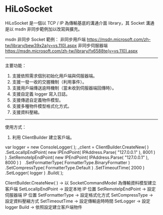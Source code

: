 # HiLoSocket
HiLoSocket 是一個以 TCP / IP 為傳輸基底的溝通介面 library，其 Socket 溝通是以 msdn 非同步範例加以改寫與擴充。

msdn 非同步 Socket 範例：
非同步用戶端
https://msdn.microsoft.com/zh-tw/library/bew39x2a(v=vs.110).aspx
非同步伺服器端
https://msdn.microsoft.com/zh-tw/library/fx6588te(v=vs.110).aspx

-------------------------------------------------------------------------------------------------------------
主要功能：
1. 支援依照需求個別初始化用戶端與伺服器端。
2. 支援一發一收的交握機制（利用事件）。
3. 支援用戶端傳送逾時機制（當未收到伺服器端回傳時）。
3. 支援自定義 logger 寫入日誌。
5. 支援傳遞自定義物件模型。
6. 支援多種物件模型格式化方式。
7. 支援資料壓縮。

-------------------------------------------------------------------------------------------------------------
使用方式：
1. 利用 ClientBuilder 建立客戶端。

var logger = new ConsoleLogger( );
_client = ClientBuilder<SocketCommandModel>.CreateNew( )
    .SetLocalIpEndPoint( new IPEndPoint( IPAddress.Parse( "127.0.0.1" ), 8001 ) )
    .SetRemoteIpEndPoint( new IPEndPoint( IPAddress.Parse( "127.0.0.1" ), 8000 ) )
    .SetFormatterType( FormatterType.BinaryFormatter )
    .SetCompressType( FormatterType.Default )
    .SetTimeoutTime( 2000 )
    .SetLogger( logger )
    .Build( );

ClientBuilder<SocketCommandModel>.CreateNew( ) → 以 SocketCommandModel 為傳輸資料模型建立客戶端
SetLocalIpEndPoint → 設定本地 IP 位置
SetRemoteIpEndPoint → 設定伺服器端 IP 位置
SetFormatterType → 設定格式化方式
SetCompressType → 設定資料壓縮方式
SetTimeoutTime → 設定傳輸逾時時間
SetLogger → 設定 logger
Build → 依照設定建立客戶端物件
